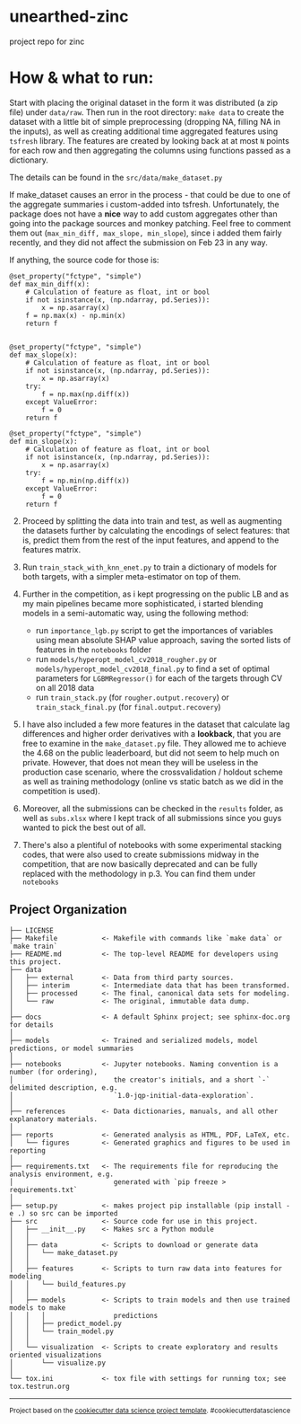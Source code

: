unearthed-zinc
==============================

project repo for zinc


How & what to run:
=================================

Start with placing the original dataset in the form it was distributed (a zip file) under `data/raw`.
 Then run in the root directory:
`make data` to create the dataset with a little bit of simple preprocessing (dropping NA, filling NA in the inputs), as well as creating additional time aggregated features
using `tsfresh` library. The features are created by looking back at at most `N` points for each row and then aggregating the columns using functions passed as a dictionary.

The details can be found in the `src/data/make_dataset.py`

If make_dataset causes an error in the process - that could be due to one of the aggregate summaries i custom-added into tsfresh. Unfortunately,
the package does not have a **nice** way to add custom aggregates other than going into the package sources and monkey patching. Feel free to 
comment them out (`max_min_diff, max_slope, min_slope`), since i added them fairly recently, and they did not affect the submission on Feb 23 in any way.

If anything, the source code for those is:

    
    @set_property("fctype", "simple")
    def max_min_diff(x):
        # Calculation of feature as float, int or bool
        if not isinstance(x, (np.ndarray, pd.Series)):
            x = np.asarray(x)
        f = np.max(x) - np.min(x)
        return f

    
    @set_property("fctype", "simple")
    def max_slope(x):
        # Calculation of feature as float, int or bool
        if not isinstance(x, (np.ndarray, pd.Series)):
            x = np.asarray(x)
        try:
            f = np.max(np.diff(x))
        except ValueError:
            f = 0
        return f
    
    @set_property("fctype", "simple")
    def min_slope(x):
        # Calculation of feature as float, int or bool
        if not isinstance(x, (np.ndarray, pd.Series)):
            x = np.asarray(x)
        try:
            f = np.min(np.diff(x))
        except ValueError:
            f = 0
        return f


2. Proceed by splitting the data into train and test, as well as augmenting the datasets further by calculating the encodings of select features:
that is, predict them from the rest of the input features, and append to the features matrix.

3. Run `train_stack_with_knn_enet.py` to train a dictionary of models for both targets, with a simpler meta-estimator on top of them.
4. Further in the competition, as i kept progressing on the public LB and as my main pipelines became more sophisticated, i started blending models 
in a semi-automatic way, using the following method:
    - run `importance_lgb.py` script to get the importances of variables using mean absolute SHAP value approach,
        saving the sorted lists of features in the `notebooks` folder
    - run `models/hyperopt_model_cv2018_rougher.py` or `models/hyperopt_model_cv2018_final.py` to find a set of optimal parameters for `LGBMRegressor()`
    for each of the targets through CV on all 2018 data
    - run `train_stack.py` (for `rougher.output.recovery`) or `train_stack_final.py` (for `final.output.recovery`)
    
5. I have also included a few more features in the dataset that calculate lag differences and higher order derivatives with a **lookback**, that you 
are free to examine in the `make_dataset.py` file. They allowed me to achieve the 4.68 on the public leaderboard, but did not seem to help much on private.
However, that does not mean they will be useless in the production case scenario, where the crossvalidation / holdout scheme as well as training methodology 
(online vs static batch as we did in the competition is used).  

6. Moreover, all the submissions can be checked in the `results` folder, as well as `subs.xlsx` where I kept track of all submissions since you guys wanted to 
pick the best out of all.
7. There's also a plentiful of notebooks with some experimental stacking codes, that were also used to create submissions midway in the competition, that are 
now basically deprecated and can be fully replaced with the methodology in p.3. You can find them under `notebooks`



Project Organization
------------

    ├── LICENSE
    ├── Makefile           <- Makefile with commands like `make data` or `make train`
    ├── README.md          <- The top-level README for developers using this project.
    ├── data
    │   ├── external       <- Data from third party sources.
    │   ├── interim        <- Intermediate data that has been transformed.
    │   ├── processed      <- The final, canonical data sets for modeling.
    │   └── raw            <- The original, immutable data dump.
    │
    ├── docs               <- A default Sphinx project; see sphinx-doc.org for details
    │
    ├── models             <- Trained and serialized models, model predictions, or model summaries
    │
    ├── notebooks          <- Jupyter notebooks. Naming convention is a number (for ordering),
    │                         the creator's initials, and a short `-` delimited description, e.g.
    │                         `1.0-jqp-initial-data-exploration`.
    │
    ├── references         <- Data dictionaries, manuals, and all other explanatory materials.
    │
    ├── reports            <- Generated analysis as HTML, PDF, LaTeX, etc.
    │   └── figures        <- Generated graphics and figures to be used in reporting
    │
    ├── requirements.txt   <- The requirements file for reproducing the analysis environment, e.g.
    │                         generated with `pip freeze > requirements.txt`
    │
    ├── setup.py           <- makes project pip installable (pip install -e .) so src can be imported
    ├── src                <- Source code for use in this project.
    │   ├── __init__.py    <- Makes src a Python module
    │   │
    │   ├── data           <- Scripts to download or generate data
    │   │   └── make_dataset.py
    │   │
    │   ├── features       <- Scripts to turn raw data into features for modeling
    │   │   └── build_features.py
    │   │
    │   ├── models         <- Scripts to train models and then use trained models to make
    │   │   │                 predictions
    │   │   ├── predict_model.py
    │   │   └── train_model.py
    │   │
    │   └── visualization  <- Scripts to create exploratory and results oriented visualizations
    │       └── visualize.py
    │
    └── tox.ini            <- tox file with settings for running tox; see tox.testrun.org


--------

<p><small>Project based on the <a target="_blank" href="https://drivendata.github.io/cookiecutter-data-science/">cookiecutter data science project template</a>. #cookiecutterdatascience</small></p>
